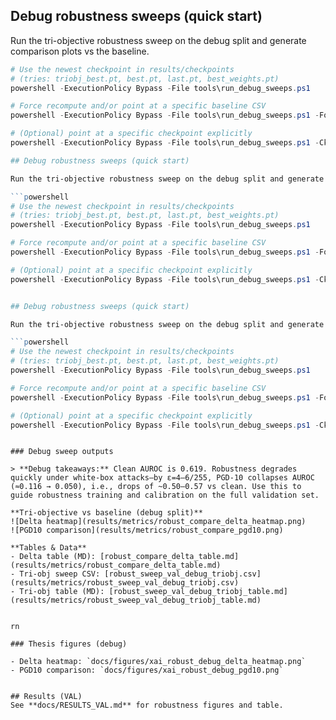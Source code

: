 ﻿## Debug robustness sweeps (quick start)

Run the tri-objective robustness sweep on the debug split and generate comparison plots vs the baseline.

```powershell
# Use the newest checkpoint in results/checkpoints
# (tries: triobj_best.pt, best.pt, last.pt, best_weights.pt)
powershell -ExecutionPolicy Bypass -File tools\run_debug_sweeps.ps1

# Force recompute and/or point at a specific baseline CSV
powershell -ExecutionPolicy Bypass -File tools\run_debug_sweeps.ps1 -Force -BaseCsv results\metrics\robust_sweep_val_debug.csv

# (Optional) point at a specific checkpoint explicitly
powershell -ExecutionPolicy Bypass -File tools\run_debug_sweeps.ps1 -Ckpt results\checkpoints\triobj_best.pt

## Debug robustness sweeps (quick start)

Run the tri-objective robustness sweep on the debug split and generate comparison plots vs the baseline.

```powershell
# Use the newest checkpoint in results/checkpoints
# (tries: triobj_best.pt, best.pt, last.pt, best_weights.pt)
powershell -ExecutionPolicy Bypass -File tools\run_debug_sweeps.ps1

# Force recompute and/or point at a specific baseline CSV
powershell -ExecutionPolicy Bypass -File tools\run_debug_sweeps.ps1 -Force -BaseCsv results\metrics\robust_sweep_val_debug.csv

# (Optional) point at a specific checkpoint explicitly
powershell -ExecutionPolicy Bypass -File tools\run_debug_sweeps.ps1 -Ckpt results\checkpoints\triobj_best.pt


## Debug robustness sweeps (quick start)

Run the tri-objective robustness sweep on the debug split and generate comparison plots vs the baseline.

```powershell
# Use the newest checkpoint in results/checkpoints
# (tries: triobj_best.pt, best.pt, last.pt, best_weights.pt)
powershell -ExecutionPolicy Bypass -File tools\run_debug_sweeps.ps1

# Force recompute and/or point at a specific baseline CSV
powershell -ExecutionPolicy Bypass -File tools\run_debug_sweeps.ps1 -Force -BaseCsv results\metrics\robust_sweep_val_debug.csv

# (Optional) point at a specific checkpoint explicitly
powershell -ExecutionPolicy Bypass -File tools\run_debug_sweeps.ps1 -Ckpt results\checkpoints\triobj_best.pt

```
```

### Debug sweep outputs

> **Debug takeaways:** Clean AUROC is 0.619. Robustness degrades quickly under white-box attacks—by ε=4–6/255, PGD-10 collapses AUROC (≈0.116 → 0.050), i.e., drops of ~0.50–0.57 vs clean. Use this to guide robustness training and calibration on the full validation set.

**Tri-objective vs baseline (debug split)**  
![Delta heatmap](results/metrics/robust_compare_delta_heatmap.png)
![PGD10 comparison](results/metrics/robust_compare_pgd10.png)

**Tables & Data**
- Delta table (MD): [robust_compare_delta_table.md](results/metrics/robust_compare_delta_table.md)
- Tri-obj sweep CSV: [robust_sweep_val_debug_triobj.csv](results/metrics/robust_sweep_val_debug_triobj.csv)
- Tri-obj table (MD): [robust_sweep_val_debug_triobj_table.md](results/metrics/robust_sweep_val_debug_triobj_table.md)


rn

### Thesis figures (debug)

- Delta heatmap: `docs/figures/xai_robust_debug_delta_heatmap.png`
- PGD10 comparison: `docs/figures/xai_robust_debug_pgd10.png`


## Results (VAL)
See **docs/RESULTS_VAL.md** for robustness figures and table.

